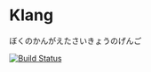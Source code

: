 Klang
=====

ぼくのかんがえたさいきょうのげんご

[![Build Status](https://travis-ci.org/kmc-jp/Klang.svg?branch=master)](https://travis-ci.org/kmc-jp/Klang)
